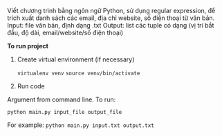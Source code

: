 Viết chương trình bằng ngôn ngữ Python, sử dụng regular expression, để trích xuất danh sách các email, địa chỉ website, số điện thoại từ văn bản.
Input: file văn bản, định dạng .txt
Output: list các tuple có dạng (vị trí bắt đầu, độ dài, email/website/số điện thoại)

**To run project**

1. Create virtual environment (if necessary)

	`virtualenv venv`
	`source venv/bin/activate`

2. Run code

Argument from command line. To run: 

`python main.py input_file output_file `

For example:
	`python main.py input.txt output.txt`
